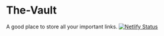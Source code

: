 # The-Vault
A good place to store all your important links.
[![Netlify Status](https://api.netlify.com/api/v1/badges/788a1405-2d54-4d21-8ba6-08b9e18dc17f/deploy-status)](https://app.netlify.com/sites/thevault/deploys)
